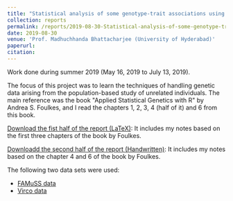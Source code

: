 ```yaml
---
title: "Statistical analysis of some genotype-trait associations using R"
collection: reports
permalink: /reports/2019-08-30-Statistical-analysis-of-some-genotype-trait-associations-using-R
date: 2019-08-30
venue: 'Prof. Madhuchhanda Bhattacharjee (University of Hyderabad)'
paperurl: 
citation: 
---
```

Work done during summer 2019 (May 16, 2019 to July 13, 2019).

The focus of this project was to learn the techniques of handling genetic data arising from the population-based study of unrelated individuals. The main reference was the book "Applied Statistical Genetics with R" by Andrea S. Foulkes, and I read the chapters 1, 2, 3, 4 (half of it) and 6 from this book.

[Download the fist half of the report (LaTeX)](https://t-padma.github.io/files/summer-2019-first-half.pdf): It includes my notes based on the first three chapters of the book by Foulkes.

[Downloadd the second half of the report (Handwritten)](https://t-padma.github.io/files/summer-hand-written.pdf): It includes my notes based on the chapter 4 and 6 of the book by Foulkes.

The following two data sets were used:
* [FAMuSS data](https://t-padma.github.io/files/FMS_data.csv)
* [Virco data](https://t-padma.github.io/files/Virco_data.csv)
